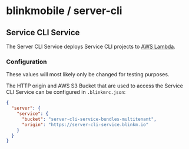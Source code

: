 # blinkmobile / server-cli

## Service CLI Service

The Server CLI Service deploys Service CLI projects to [AWS Lambda](https://aws.amazon.com/lambda/details/).

### Configuration

These values will most likely only be changed for testing purposes.

The HTTP origin and AWS S3 Bucket that are used to access the Service CLI Service can be configured in `.blinkmrc.json`:

```json
{
  "server": {
    "service": {
      "bucket": "server-cli-service-bundles-multitenant",
      "origin": "https://server-cli-service.blinkm.io"
    }
  }
}
```
